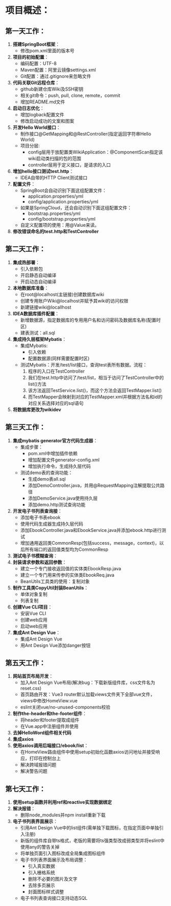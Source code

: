 # 项目概述：


## 第一天工作：
1. **搭建SpringBoot框架**：
    * 修改pom.xml里面的版本号
2. **项目的初始配置**：
    * 编码配置：UTF-8
    * Maven配置：阿里云镜像settings.xml
    * Git配置：通过.gitignore来忽略文件
3. **代码关联Git远程仓库**：
    * github新建仓库Wiki及SSH密钥
    * 相关git命令：push, pull, clone, remote，commit
    * 增加README.md文件
4. **启动日志优化**：
    * 增加logback配置文件
    * 修改启动成功的文案和图案
5. **开发Hello World接口**：
    * 制作接口@GetMapping和@RestController(指定返回字符串Hello World)
    * 项目分层:
        * config层用于放配置类WikiApplication：@ComponentScan指定该wiki启动类扫描的包的范围
        * controller层用于定义接口，是请求的入口
6. **增加hello接口测试test.http**：
    * IDEA自带的HTTP Client测试接口
7. **配置文件**：
    * SpringBoot会自动识别下面这组配置文件：
        * application.properties/yml
        * config/application.properties/yml
    * 如果是SpringCloud，还会自动识别下面这组配置文件：
        * bootstrap.properties/yml
        * config/bootstrap.properties/yml
    * 自定义配置项的使用：用@Value来读。
8. **修改错误命名的test.http和TestController**

## 第二天工作：

1. **集成热部署**：
    * 引入依赖包
    * 开启静态自动编译
    * 开启动态自动编译
2. **本地数据库准备**：
    * 在root@localhost(主链接)创建数据库wiki
    * 创建专用账户Wiki@localhost并赋予其wiki的访问权限
    * 新建链接wiki@locallhost
3. **IDEA数据库插件配置**：
    * 新增数据源，指定数据库的专用用户名和访问密码及数据库名称(配置时区)
    * 建表测试：all.sql
4. **集成持久层框架Mybatis**：
    * 集成Mybatis:
        * 引入依赖
        * 配置数据源(同样需要配置时区)
    * 测试Mybatis：开发/test/list接口，查询test表所有数据。流程：
        1. 程序的入口在TestController
        2. 我们在test.http中访问了/test/list，相当于访问了TestController中的list()方法
        3. 该方法返回TestService.list()，而这个方法会返回TestMapper.list()
        4. 而TestMapper会映射到对应的TestMapper.xml并根据方法名和id的对应关系选择对应的sql语句
5. **将数据库更改为wikidev**

## 第三天工作：
1. **集成mybatis generator官方代码生成器**：
    * 集成步骤：
        * pom.xml中增加插件依赖
        * 增加配置文件generator-config.xml
        * 增加执行命令，生成持久层代码
    * 测试demo表的查询功能：
        * 生成demo表all.sql
        * 添加DemoController.java，并用@RequestMapping注解提取公共路径
        * 添加DemoService.java使用持久层
        * 添加demo.http测试查询功能
2. **开发电子书列表查询接**：
    * 添加电子书表ebook
    * 使用代码生成器生成持久层代码
    * 添加EbookController.java和EbookService.java并添加ebook.http进行测试
    * 增加通用返回类CommonResp(包括success，message，context)，以后所有端口的返回值类型均为CommonResp
3. **测试电子书模糊查询**：
4. **封装请求参数和返回参数**：
    * 建立一个专门接收返回值的实体类EbookResp.java
    * 建立一个专门用来传参的实体类EbookReq.java
    * BeanUtils工具类的使用：复制对象
5. **制作工具类CopyUtil封装BeanUtils**：
    * 单体对象复制
    * 列表复制
6. **创建Vue CLI项目**：
    * 安装Vue CLI
    * 创建web应用
    * 启动web应用
7. **集成Ant Design Vue**：
    * 集成Ant Design Vue
    * 用Ant Design Vue添加danger按钮
    
## 第五天工作：
1. **网站首页布局开发**：
    * 加入Ant Design Vue布局(解决bug：下载新版组件库，css文件名为reset.css)
    * 首页路由开发：Vue3 router默认加载views文件夹下全部vue文件，views中修改HomeView.vue
    * eslint关闭vue/no-unused-components校验
2. **制作the-header和the-footer组件**：
    * 将header和footer提取成组件
    * 在Vue.app中注册组件并使用
3. **去掉HelloWord组件相关代码**
4. **集成axios**
5. **使用axios调用后端接口/ebook/list**：
    * 在HomeView路由组件中使用setup初始化函数axios访问地址并接受响应，打印在控制台上
    * 解决跨域报错问题
    * 解决警告问题
    
## 第七天工作：
1. **使用setup函数并利用ref和reactive实现数据绑定**
2. **解决报错**：
    * 删除node_modules并npm install重新下载
3. **电子书列表界面展示**：
    * 引用Ant Design Vue中的list组件(需单独下载图标，在指定页面中单独引入注册)
    * 新版的组件库自带ts格式，老版的需要将ts强类型改成弱类型并将eslint中使用any的警告关掉
    * 将单独页面引入图标改成全局集成图标组件
    * 电子书列表界面展示及布局调整：
        * 引入真实数据
        * 引入栅格系统
        * 删除不必要的图片及文字
        * 去除多页展示
        * 封面图标样式调整
    * 电子书列表查询接口支持动态SQL